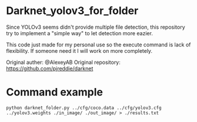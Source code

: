 # Darknet_yolov3_for_folder
Since YOLOv3 seems didn't provide multiple file detection, this repository try to implement a "simple way" to let detection more eazier.

This code just made for my personal use so the execute command is lack of flexibility. If someone need it I will work on more completely.

Original auther: @AlexeyAB 
Original repository: https://github.com/pjreddie/darknet

# Command example
`python darknet_folder.py ../cfg/coco.data ../cfg/yolov3.cfg ../yolov3.weights ./in_image/ ./out_image/ > ./results.txt`


